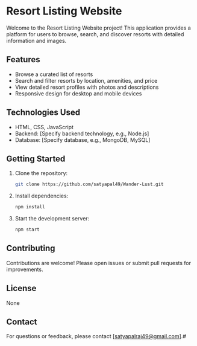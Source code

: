 # Resort Listing Website

Welcome to the Resort Listing Website project! This application provides a platform for users to browse, search, and discover resorts with detailed information and images.

## Features

- Browse a curated list of resorts
- Search and filter resorts by location, amenities, and price
- View detailed resort profiles with photos and descriptions
- Responsive design for desktop and mobile devices

## Technologies Used

- HTML, CSS, JavaScript
- Backend: [Specify backend technology, e.g., Node.js]
- Database: [Specify database, e.g., MongoDB, MySQL]

## Getting Started

1. Clone the repository:
    ```bash
    git clone https://github.com/satyapal49/Wander-Lust.git
    ```
2. Install dependencies:
    ```bash
    npm install
    ```
3. Start the development server:
    ```bash
    npm start
    ```

## Contributing

Contributions are welcome! Please open issues or submit pull requests for improvements.

## License

None

## Contact

For questions or feedback, please contact [satyapalraj49@gmail.com].#

